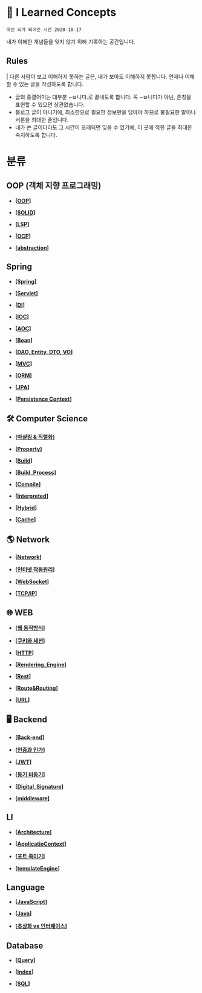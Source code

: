 # 🧠 I Learned Concepts
 `대신 뇌가 되어준 시간 2020-10-17`

내가 이해한 개념들을 잊지 않기 위해 기록하는 공간입니다.

 ## Rules

| 다른 사람이 보고 이해하지 못하는 글은, 내가 보아도 이해하지 못합니다. 언제나 이해할 수 있는 글을 작성하도록 합니다.

- 글의 종결어미는 대부분 ~ㅂ니다.로 끝내도록 합니다. 꼭 ~ㅂ니다가 아닌, 존칭을 표현할 수 있으면 상관없습니다.
- 블로그 글이 아니기에, 최소한으로 필요한 정보만을 담아야 하므로 불필요한 말이나 서론을 최대한 줄입니다.
- 내가 쓴 글이더라도 그 시간이 오래되면 잊을 수 있기에, 이 곳에 적힌 글들 최대한 숙지하도록 합니다.



# 분류

## OOP (객체 지향 프로그래밍)

- __[[OOP](https://github.com/honghyunin/TIL/blob/main/OOP/OOP.md)]__

- __[[SOLID](https://github.com/honghyunin/TIL/blob/main/OOP/SOLID.md)]__

- __[[LSP](https://github.com/honghyunin/TIL/blob/main/OOP/LSP.md)]__

- __[[OCP](https://github.com/honghyunin/TIL/blob/main/OOP/OCP.md)]__

- __[[abstraction](https://github.com/honghyunin/TIL/blob/main/OOP/Abstraction.md)]__

## Spring

- __[[Spring](https://github.com/honghyunin/TIL/blob/main/Spring/Spring.md)]__

- __[[Servlet](https://github.com/honghyunin/TIL/blob/main/Spring/Servlet.md)]__

- __[[DI](https://github.com/honghyunin/TIL/blob/main/Spring/DI.md)]__

- __[[IOC](https://github.com/honghyunin/TIL/blob/main/Spring/IOC.md)]__

- __[[AOC](https://github.com/honghyunin/TIL/blob/main/Spring/AOP.md)]__

- __[[Bean](https://github.com/honghyunin/TIL/blob/main/Spring/Bean.md)]__

- __[[DAO, Entity, DTO, VO](https://github.com/honghyunin/TIL/blob/main/Spring/DAO_Entity_DTO_VO.md)]__

- __[[MVC](https://github.com/honghyunin/TIL/blob/main/Spring/MVC.md)]__

- __[[ORM](https://github.com/honghyunin/TIL/blob/main/Spring/ORM.md)]__

- __[[JPA](https://github.com/honghyunin/TIL/blob/main/Spring/JPA.md)]__

- __[[Persistence Context](https://github.com/honghyunin/TIL/blob/main/Spring/Persistence_Context.md)]__

## 🛠️ Computer Science

- __[[마샬링 & 직렬화](https://github.com/honghyunin/TIL/blob/main/cs/Marshalling/Marshalling.md)]__

- __[[Property](https://github.com/honghyunin/TIL/blob/main/cs/Property/Property.md)]__

- __[[Build](https://github.com/honghyunin/TIL/blob/main/cs/Build/README.md)]__
      
- __[[Build_Process](https://github.com/honghyunin/TIL/blob/main/cs/Build/Build_Process.md)]__

- __[[Compile](https://github.com/honghyunin/TIL/blob/main/cs/Build/Compile.md)]__

- __[[Interpreted](https://github.com/honghyunin/TIL/blob/main/cs/Build/Interpreted.md)]__

- __[[Hybrid](https://github.com/honghyunin/TIL/blob/main/cs/Build/Hybrid.md)]__

- __[[Cache](https://github.com/honghyunin/TIL/blob/main/cs/Cache/cache.md)]__

## 🌎 Network

- __[[Network](https://github.com/honghyunin/TIL/blob/main/Network/network.md)]__

- __[[인터넷 작동원리](https://github.com/honghyunin/TIL/blob/main/Network/Internet/Internet_Struct.md)]__

- __[[WebSocket](https://github.com/honghyunin/TIL/blob/main/Network/Internet/WebSocket.md)]__

- __[[TCP/IP](https://github.com/honghyunin/TIL/blob/main/Network/Internet/TCP_IP.md)]__

## 🌐 WEB

- __[[웹 동작방식](https://github.com/honghyunin/TIL/blob/main/Web/Web_Struct.md)]__

- __[[쿠키와 세션](https://github.com/honghyunin/TIL/blob/main/Web/Cookie&Session.md)]__

- __[[HTTP](https://github.com/honghyunin/TIL/blob/main/Web/HTTP.md)]__

- __[[Rendering_Engine](https://github.com/honghyunin/TIL/blob/main/Web/Rendering_Engine.md)]__

- __[[Rest](https://github.com/honghyunin/TIL/blob/main/Web/REST.md)]__

- __[[Route&Routing](https://github.com/honghyunin/TIL/blob/main/Web/Route&Routing.md)]__

- __[[URL](https://github.com/honghyunin/TIL/blob/main/Web/URL.md)]__

## 🖥️ Backend

- __[[Back-end](https://github.com/honghyunin/TIL/blob/main/Web/Backend.md)]__

- __[[인증과 인가](https://github.com/honghyunin/TIL/blob/main/Web/Auth/Authentication&Authorization.md)]__

- __[[JWT](https://github.com/honghyunin/TIL/blob/main/Web/Auth/JWT/JWT.md)]__

- __[[동기 비동기](https://github.com/honghyunin/TIL/blob/main/Web/Concurrency&Parallelism.md)]__

- __[[Digital_Signature](https://github.com/honghyunin/TIL/blob/main/Web/Auth/JWT/Digital_Signature.md)]__

- __[[middleware](https://github.com/honghyunin/TIL/blob/main/Web/Middleware.md)]__

## LI

- __[[Architecture](https://github.com/honghyunin/TIL/blob/main/Li/Programming/Architecture.md)]__

- __[[ApplicatioContext](https://github.com/honghyunin/TIL/blob/main/Li/Programming/ApplicationContext.md)]__

- __[[포트 죽이기](https://github.com/honghyunin/TIL/blob/main/Li/Programming/Portkill.md)]__

- __[[templateEngine](https://github.com/honghyunin/TIL/blob/main/Li/Programming/Templateengine.md)]__

## Language

- __[[JavaScript](https://github.com/honghyunin/TIL/blob/main/JavaScript/Javascript.md)]__

- __[[Java](https://github.com/honghyunin/TIL/blob/main/Java/Java.md)]__

- __[[추상화 vs 인터페이스](https://github.com/honghyunin/TIL/blob/main/Java/Interface&Abstract.md)]__

## Database

- __[[Query](https://github.com/honghyunin/TIL/blob/main/Database/Query.md)]__

- __[[Index](https://github.com/honghyunin/TIL/blob/main/Database/Index.md)]__

- __[[SQL](https://github.com/honghyunin/TIL/blob/main/Database/SQL.md)]__